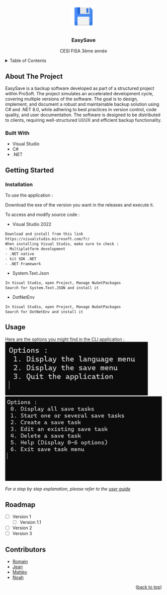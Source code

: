 <!-- PROJECT LOGO -->
<br />
<div align="center">
  <a href="https://github.com/NoahAldahan/FISA_A3_GL_Aldahan">
    <img src="Documentation/img/saveIcon.png" alt="EasySave" width="80" height="80">
  </a>

<h3 align="center">EasySave</h3>

  <p align="center">
    CESI FISA 3ème année
  </p>
</div>



<!-- TABLE OF CONTENTS -->
<details>
  <summary>Table of Contents</summary>
  <ol>
    <li>
      <a href="#about-the-project">About The Project</a>
      <ul>
        <li><a href="#built-with">Built With</a></li>
      </ul>
    </li>
    <li>
      <a href="#getting-started">Getting Started</a>
      <ul>
        <li><a href="#installation">Installation</a></li>
      </ul>
    </li>
    <li><a href="#usage">Usage</a></li>
    <li><a href="#roadmap">Roadmap</a></li>
    <li><a href="#contributors">Contributors</a></li>
  </ol>
</details>



<!-- ABOUT THE PROJECT -->
## About The Project


EasySave is a backup software developed as part of a structured project within ProSoft. The project simulates an accelerated development cycle, covering multiple versions of the software. The goal is to design, implement, and document a robust and maintainable backup solution using C# and .NET 8.0, while adhering to best practices in version control, code quality, and user documentation. The software is designed to be distributed to clients, requiring well-structured UI/UX and efficient backup functionality.


### Built With

- Visual Studio
- C# 
- .NET


<!-- GETTING STARTED -->
## Getting Started


### Installation

To use the application :

Download the exe of the version you want in the releases and execute it.

To access and modify source code :
- Visual Studio 2022
```
Download and install from this link
https://visualstudio.microsoft.com/fr/
When installing Visual Studio, make sure to check :
- Multiplatform development
- .NET native
- kit SDK .NET
- .NET Framework
```

- System.Text.Json
```
In Visual Studio, open Project, Manage NuGetPackages
Search for System.Text.JSON and install it
```
- DotNetEnv
```
In Visual Studio, open Project, Manage NuGetPackages
Search for DotNetEnv and install it
```


<!-- USAGE EXAMPLES -->
## Usage

Here are the options you might find in the CLI application :
![Main menu](Documentation/img/MainMenu.png)
![Save menu](Documentation/img/SaveMenu.png)

_For a step by step explanation, please refer to the [user guide](Documentation/UserGuide.pdf)_


<!-- ROADMAP -->
## Roadmap

- [ ] Version 1
    - [ ] Version 1.1
- [ ] Version 2
- [ ] Version 3

## Contributors

* [Romain](https://github.com/Romain68)
* [Jean](https://github.com/Yamigiri1)
* [Mattéo](https://github.com/Mattbalaise)
* [Noah](https://github.com/NoahAldahan)

<p align="right">(<a href="#readme-top">back to top</a>)</p>
